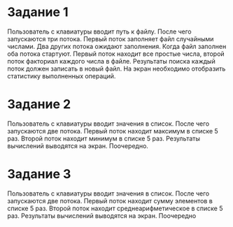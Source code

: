# Задание 1
Пользователь с клавиатуры вводит путь к файлу. После
чего запускаются три потока. Первый поток заполняет
файл случайными числами. Два других потока ожидают
заполнения. Когда файл заполнен оба потока стартуют.
Первый поток находит все простые числа, второй поток
факториал каждого числа в файле. Результаты поиска
каждый поток должен записать в новый файл. На экран
необходимо отобразить статистику выполненных
операций.

# Задание 2
Пользователь с клавиатуры вводит значения в список.
После чего запускаются две потока. Первый поток
находит максимум в списке 5 раз. Второй поток находит
минимум в списке 5 раз. Результаты вычислений
выводятся на экран. Поочередно.

# Задание 3
Пользователь с клавиатуры вводит значения в список.
После чего запускаются две потока. Первый поток
находит сумму элементов в списке 5 раз. Второй поток
находит среднеарифметическое в списке 5 раз.
Результаты вычислений выводятся на экран.
Поочередно